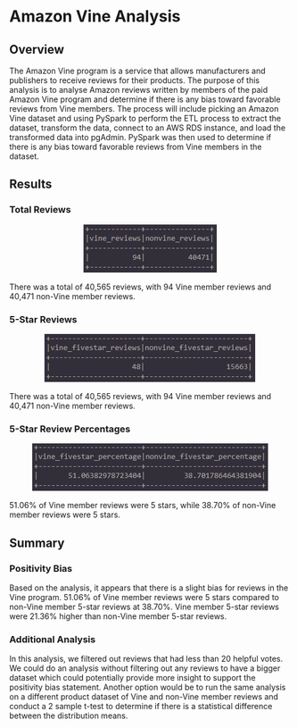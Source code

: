 # Amazon Vine Analysis
## Overview
The Amazon Vine program is a service that allows manufacturers and publishers to receive reviews for their products. The purpose of this analysis is to analyse Amazon reviews written by members of the paid Amazon Vine program and determine if there is any bias toward favorable reviews from Vine members. The process will include picking an Amazon Vine dataset and using PySpark to perform the ETL process to extract the dataset, transform the data, connect to an AWS RDS instance, and load the transformed data into pgAdmin. PySpark was then used to determine if there is any bias toward favorable reviews from Vine members in the dataset.


## Results
### Total Reviews
<p align="center"><img src="resources/reviews.png"></p>
There was a total of 40,565 reviews, with 94 Vine member reviews and 40,471 non-Vine member reviews.

### 5-Star Reviews
<p align="center"><img src="resources/fivestar_reviews.png"></p>
There was a total of 40,565 reviews, with 94 Vine member reviews and 40,471 non-Vine member reviews.

### 5-Star Review Percentages
<p align="center"><img src="resources/fivestar_percentage.png"></p>
51.06% of Vine member reviews were 5 stars, while 38.70% of non-Vine member reviews were 5 stars.


## Summary
### Positivity Bias
Based on the analysis, it appears that there is a slight bias for reviews in the Vine program. 51.06% of Vine member reviews were 5 stars compared to non-Vine member 5-star reviews at 38.70%. Vine member 5-star reviews were 21.36% higher than non-Vine member 5-star reviews.
### Additional Analysis
In this analysis, we filtered out reviews that had less than 20 helpful votes. We could do an analysis without filtering out any reviews to have a bigger dataset which could potentially provide more insight to support the positivity bias statement. Another option would be to run the same analysis on a different product dataset of Vine and non-Vine member reviews and conduct a 2 sample t-test to determine if there is a statistical difference between the distribution means.
